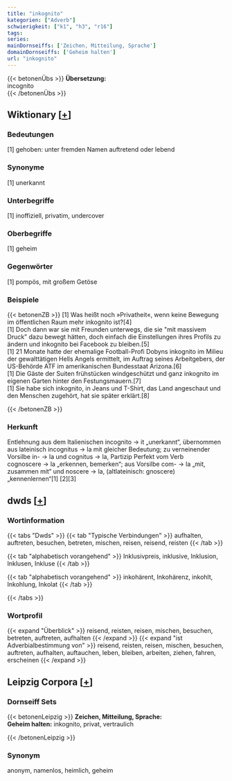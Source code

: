 ```yaml
---
title: "inkognito"
kategorien: ["Adverb"]
schwierigkeit: ["k1", "h3", "r16"]
tags:
series:
mainDornseiffs: ['Zeichen, Mitteilung, Sprache']
domainDornseiffs: ['Geheim halten']
url: "inkognito"
---
```


{{< betonenÜbs >}}
**Übersetzung:**  
incognito  
{{< /betonenÜbs >}}

## Wiktionary [[+](https://de.wiktionary.org/wiki/inkognito)]

### Bedeutungen
[1] gehoben: unter fremden Namen auftretend oder lebend  

### Synonyme
[1] unerkannt  

### Unterbegriffe
[1] inoffiziell, privatim, undercover  

### Oberbegriffe
[1] geheim  

### Gegenwörter
[1] pompös, mit großem Getöse  

### Beispiele
{{< betonenZB >}}
[1] Was heißt noch »Privatheit«, wenn keine Bewegung im öffentlichen Raum mehr inkognito ist?[4]  
[1] Doch dann war sie mit Freunden unterwegs, die sie "mit massivem Druck" dazu bewegt hätten, doch einfach die Einstellungen ihres Profils zu ändern und inkognito bei Facebook zu bleiben.[5]  
[1] 21 Monate hatte der ehemalige Football-Profi Dobyns inkognito im Milieu der gewalttätigen Hells Angels ermittelt, im Auftrag seines Arbeitgebers, der US-Behörde ATF im amerikanischen Bundesstaat Arizona.[6]  
[1] Die Gäste der Suiten frühstücken windgeschützt und ganz inkognito im eigenen Garten hinter den Festungsmauern.[7]  
[1] Sie habe sich inkognito, in Jeans und T-Shirt, das Land angeschaut und den Menschen zugehört, hat sie später erklärt.[8]  

{{< /betonenZB >}}
### Herkunft
Entlehnung aus dem Italienischen incognito → it „unerkannt“, übernommen aus lateinisch incognitus → la mit gleicher Bedeutung; zu verneinender Vorsilbe in- → la und cognitus → la, Partizip Perfekt vom Verb cognoscere → la „erkennen, bemerken“; aus Vorsilbe com- → la „mit, zusammen mit“ und noscere → la, (altlateinisch: gnoscere) „kennenlernen“[1] [2][3]  



## dwds [[+](https://www.dwds.de/wb/inkognito)]

### Wortinformation
{{< tabs "Dwds" >}}
{{< tab "Typische Verbindungen" >}}
aufhalten, auftreten, besuchen, betreten, mischen, reisen, reisend, reisten
{{< /tab >}}

{{< tab "alphabetisch vorangehend" >}}
Inklusivpreis, inklusive, Inklusion, Inklusen, Inkluse
{{< /tab >}}

{{< tab "alphabetisch vorangehend" >}}
inkohärent, Inkohärenz, inkohlt, Inkohlung, Inkolat
{{< /tab >}}

{{< /tabs >}}

### Wortprofil
{{< expand "Überblick" >}} reisend, reisten, reisen, mischen, besuchen, betreten, auftreten, aufhalten {{< /expand >}}
{{< expand "ist Adverbialbestimmung von" >}} reisend, reisten, reisen, mischen, besuchen, auftreten, aufhalten, auftauchen, leben, bleiben, arbeiten, ziehen, fahren, erscheinen {{< /expand >}}

## Leipzig Corpora [[+](https://corpora.uni-leipzig.de/en/res?word=inkognito&corpusId=deu_newscrawl-public_2018)]

### Dornseiff Sets
{{< betonenLeipzig >}}
**Zeichen, Mitteilung, Sprache:**  
**Geheim halten:** inkognito, privat, vertraulich  

{{< /betonenLeipzig >}}

### Synonym
anonym, namenlos, heimlich, geheim

